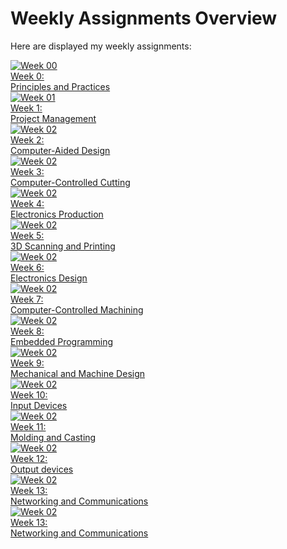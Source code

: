 # Weekly Assignments Overview


Here are displayed my weekly assignments:

<div class="GalleryBlockHeight">

  <div class="moduleContainer">
    <a href="./module00">
      <img src="./../img/mod00/neurogenicBladder.jpg" alt="Week 00">
      <div class="modulecontainerText"> Week 0: <br> Principles and Practices </div>
    </a>
  </div>

  <div class="moduleContainer">
    <a href="./module01">
      <img src="./../img/modulesGallery/mod01.jpg" alt="Week 01">
      <div class="modulecontainerText"> Week 1: <br> Project Management </div>
    </a>
  </div>

  <div class="moduleContainer">
    <a href="./module02">
      <img src="./../img/mod02/phoneHolder1.png" alt="Week 02">
      <div class="modulecontainerText"> Week 2: <br> Computer-Aided Design </div>
    </a>
  </div>

  <div class="moduleContainer">
    <a href="./module03">
      <img src="./../img/mod03/powerTestPlate.jpg" alt="Week 02">
      <div class="modulecontainerText"> Week 3: <br> Computer-Controlled Cutting </div>
    </a>
  </div>

  <div class="moduleContainer">
    <a href="./module04">
      <img src="./../img/mod04/dull.jpg" alt="Week 02">
      <div class="modulecontainerText"> Week 4: <br> Electronics Production </div>
    </a>
  </div>

  <div class="moduleContainer">
    <a href="./module05">
      <img src="./../img/mod05/pigMeshroom.jpg" alt="Week 02">
      <div class="modulecontainerText"> Week 5: <br> 3D Scanning and Printing</div>
    </a>
  </div>

  <div class="moduleContainer">
    <a href="./module06">
      <img src="./../img/mod06/armBoard2.jpg" alt="Week 02">
      <div class="modulecontainerText"> Week 6: <br> Electronics Design</div>
    </a>
  </div>

  <div class="moduleContainer">
    <a href="./module07">
      <img src="./../img/mod07/endResult1.jpg" alt="Week 02">
      <div class="modulecontainerText"> Week 7: <br> Computer-Controlled Machining</div>
    </a>
  </div>

  <div class="moduleContainer">
    <a href="./module08">
      <img src="./../img/mod08/index.jpg" alt="Week 02">
      <div class="modulecontainerText"> Week 8: <br> Embedded Programming</div>
    </a>
  </div>

  <div class="moduleContainer">
    <a href="./module09">
      <img src="./../img/mod09/stageFull3.jpg" alt="Week 02">
      <div class="modulecontainerText"> Week 9: <br> Mechanical and Machine Design</div>
    </a>
  </div>

<div class="moduleContainer">
  <a href="./module10">
    <img src="./../img/mod10/programming.jpg" alt="Week 02">
    <div class="modulecontainerText"> Week 10: <br> Input Devices</div>
  </a>
</div>

<div class="moduleContainer">
  <a href="./module11">
    <img src="./../img/mod11/mold6.jpg" alt="Week 02">
    <div class="modulecontainerText"> Week 11: <br> Molding and Casting</div>
  </a>
</div>

<div class="moduleContainer">
  <a href="./module12">
    <img src="./../img/mod12/zero.jpg" alt="Week 02">
    <div class="modulecontainerText"> Week 12: <br> Output devices</div>
  </a>
</div>

<div class="moduleContainer">
  <a href="./module13">
    <img src="./../img/mod13/connecting.jpg" alt="Week 02">
    <div class="modulecontainerText"> Week 13: <br> Networking and Communications</div>
  </a>
</div>

<div class="moduleContainer">
  <a href="./module13">
    <img src="./../img/mod13/connecting.jpg" alt="Week 02">
    <div class="modulecontainerText"> Week 13: <br> Networking and Communications</div>
  </a>
</div>

</div>
